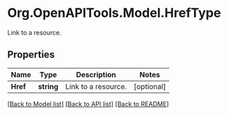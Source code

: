 # Org.OpenAPITools.Model.HrefType
Link to a resource.

## Properties

Name | Type | Description | Notes
------------ | ------------- | ------------- | -------------
**Href** | **string** | Link to a resource. | [optional] 

[[Back to Model list]](../README.md#documentation-for-models) [[Back to API list]](../README.md#documentation-for-api-endpoints) [[Back to README]](../README.md)

